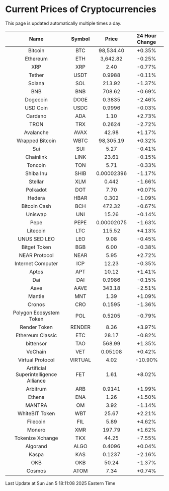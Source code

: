 # Current Prices of Cryptocurrencies
This page is updated automatically multiple times a day.

| Name | Symbol | Price | 24 Hour Change |
| :---: |:---:| :---: | :---: |
| Bitcoin | BTC | 98,534.40 | +0.35% |
| Ethereum | ETH | 3,642.82 | -0.25% |
| XRP | XRP | 2.40 | -0.77% |
| Tether | USDT | 0.9988 | -0.11% |
| Solana | SOL | 213.92 | -1.37% |
| BNB | BNB | 708.62 | -0.69% |
| Dogecoin | DOGE | 0.3835 | -2.46% |
| USD Coin | USDC | 0.9996 | -0.03% |
| Cardano | ADA | 1.10 | +2.73% |
| TRON | TRX | 0.2624 | -2.72% |
| Avalanche | AVAX | 42.98 | +1.17% |
| Wrapped Bitcoin | WBTC | 98,305.19 | +0.32% |
| Sui | SUI | 5.27 | -0.41% |
| Chainlink | LINK | 23.61 | -0.15% |
| Toncoin | TON | 5.71 | -0.33% |
| Shiba Inu | SHIB | 0.00002396 | -1.17% |
| Stellar | XLM | 0.442 | -1.66% |
| Polkadot | DOT | 7.70 | +0.07% |
| Hedera | HBAR | 0.302 | -1.09% |
| Bitcoin Cash | BCH | 472.32 | -0.67% |
| Uniswap | UNI | 15.26 | -0.14% |
| Pepe | PEPE | 0.00002075 | -1.63% |
| Litecoin | LTC | 115.52 | +4.13% |
| UNUS SED LEO | LEO | 9.08 | -0.45% |
| Bitget Token | BGB | 6.00 | -0.38% |
| NEAR Protocol | NEAR | 5.95 | +2.72% |
| Internet Computer | ICP | 12.23 | -0.35% |
| Aptos | APT | 10.12 | +1.41% |
| Dai | DAI | 0.9986 | -0.15% |
| Aave | AAVE | 343.18 | -2.51% |
| Mantle | MNT | 1.39 | +1.09% |
| Cronos | CRO | 0.1595 | -1.36% |
| Polygon Ecosystem Token | POL | 0.5205 | -0.79% |
| Render Token | RENDER | 8.36 | +3.97% |
| Ethereum Classic | ETC | 28.17 | -0.82% |
| bittensor | TAO | 568.99 | +1.35% |
| VeChain | VET | 0.05108 | +0.42% |
| Virtual Protocol | VIRTUAL | 4.02 | -10.90% |
| Artificial Superintelligence Alliance | FET | 1.61 | +8.02% |
| Arbitrum | ARB | 0.9141 | +1.99% |
| Ethena | ENA | 1.26 | +1.50% |
| MANTRA | OM | 3.92 | -1.14% |
| WhiteBIT Token | WBT | 25.67 | +2.21% |
| Filecoin | FIL | 5.89 | +4.62% |
| Monero | XMR | 197.79 | +1.62% |
| Tokenize Xchange | TKX | 44.25 | -7.55% |
| Algorand | ALGO | 0.4096 | +0.04% |
| Kaspa | KAS | 0.1237 | -2.16% |
| OKB | OKB | 50.24 | -1.37% |
| Cosmos | ATOM | 7.34 | +0.74% |

Last Update at Sun Jan  5 18:11:08 2025 Eastern Time